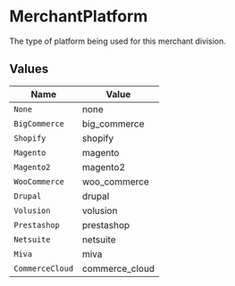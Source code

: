 # MerchantPlatform

The type of platform being used for this merchant division.


## Values

| Name            | Value           |
| --------------- | --------------- |
| `None`          | none            |
| `BigCommerce`   | big_commerce    |
| `Shopify`       | shopify         |
| `Magento`       | magento         |
| `Magento2`      | magento2        |
| `WooCommerce`   | woo_commerce    |
| `Drupal`        | drupal          |
| `Volusion`      | volusion        |
| `Prestashop`    | prestashop      |
| `Netsuite`      | netsuite        |
| `Miva`          | miva            |
| `CommerceCloud` | commerce_cloud  |